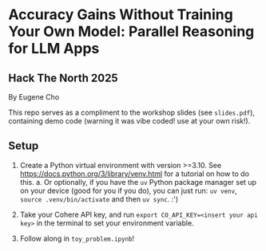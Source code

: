 # Accuracy Gains Without Training Your Own Model: Parallel Reasoning for LLM Apps
## Hack The North 2025
By Eugene Cho

This repo serves as a compliment to the workshop slides (see `slides.pdf`), containing demo code (warning it was vibe coded! use at your own risk!).


## Setup
1. Create a Python virtual environment with version >=3.10. See https://docs.python.org/3/library/venv.html for a tutorial on how to do this.
a. Or optionally, if you have the `uv` Python package manager set up on your device (good for you if you do), you can just run: `uv venv`, `source .venv/bin/activate` and then `uv sync`. :')

2. Take your Cohere API key, and run `export CO_API_KEY=<insert your api key>` in the terminal to set your environment variable.

3. Follow along in `toy_problem.ipynb`!
